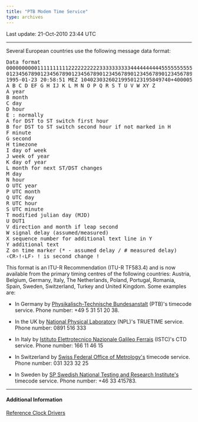```yaml
---
title: "PTB Modem Time Service"
type: archives
---
```

Last update: 21-Oct-2010 23:44 UTC

* * *

Several European countries use the following message data format:

<pre>Data format  
0000000000111111111122222222223333333333444444444455555555556666666666777777777 7  
0123456789012345678901234567890123456789012345678901234567890123456789012345678 9  
1995-01-23 20:58:51 MEZ 10402303260219950123195849740+40000500 *  
A B C D EF G H IJ K L M N O P Q R S T U V W XY Z<CR><LF>  
A year  
B month  
C day  
D hour  
E : normally  
A for DST to ST switch first hour  
B for DST to ST switch second hour if not marked in H  
F minute  
G second  
H timezone  
I day of week  
J week of year  
K day of year  
L month for next ST/DST changes  
M day  
N hour  
O UTC year  
P UTC month  
Q UTC day  
R UTC hour  
S UTC minute  
T modified julian day (MJD)  
U DUT1  
V direction and month if leap second  
W signal delay (assumed/measured)  
X sequence number for additional text line in Y  
Y additional text  
Z on time marker (* - assumed delay / # measured delay)  
&lsaquo;CR&rsaquo;!&lsaquo;LF&rsaquo; ! is second change !  
</pre>

This format is an ITU-R Recommendation (ITU-R TF583.4) and is now available from the primary timing centres of the following countries: Austria, Belgium, Germany, Italy, The Netherlands, Poland, Portugal, Romania, Spain, Sweden, Switzerland, Turkey and United Kingdom. Some examples are:

*   In Germany by [Physikalisch-Technische Bundesanstalt](https://www.ptb.de/cms/en.html) (PTB)'s timecode service. Phone number: +49 5 31 51 20 38.

*   In the UK by [National Physical Laboratory](http://www.npl.co.uk) (NPL)'s TRUETIME service. Phone number: 0891 516 333

*   In Italy by [Istituto Elettrotecnico Nazionale Galileo Ferrais](http://www.istc.int/en/institute/14163) (ISTC)'s CTD service. Phone number: 166 11 46 15

*   In Switzerland by [Swiss Federal Office of Metrology's](https://www.metas.ch/metas/en/home.html) timecode service. Phone number: 031 323 32 25

*   In Sweden by [SP Swedish National Testing and Research Institute's](https://www.ri.se/en/what-we-do/expertises/national-laboratory-for-time-and-frequency) timecode service. Phone number: +46 33 415783.

* * *

#### Additional Information

[Reference Clock Drivers](/archives/4.2.8-series/refclock)
